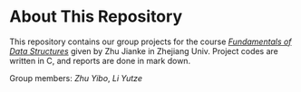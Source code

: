 About This Repository
=====================

This repository contains our group projects for the course [*Fundamentals of Data Structures*](http://www.cs.zju.edu.cn/ds/details.php?sectid=103&sectType=2) given by Zhu Jianke in Zhejiang Univ. Project codes are written in C, and reports are done in mark down.

Group members: *Zhu Yibo*, *Li Yutze*
